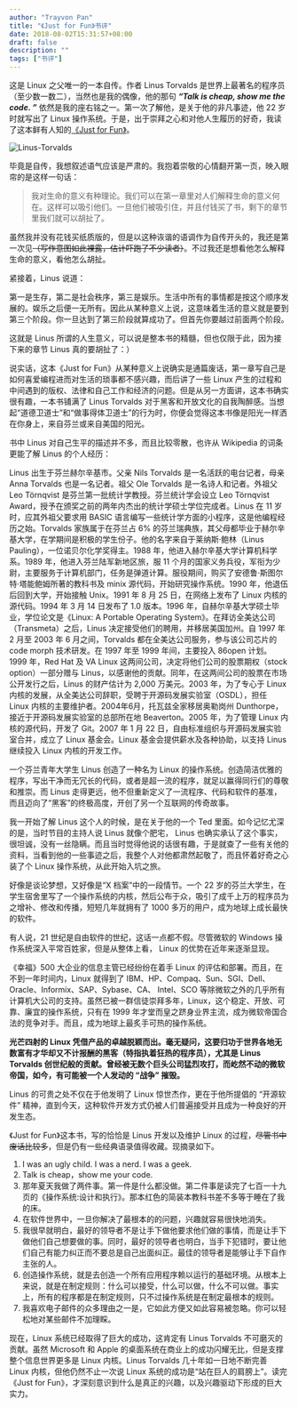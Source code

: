 ```yaml
---
author: "Trayvon Pan"
title: "《Just for Fun》书评"
date: 2018-08-02T15:31:57+08:00
draft: false
description: ""
tags: ["书评"]
---
```



这是 Linux 之父唯一的一本自传。作者 Linus Torvalds 是世界上最著名的程序员（至少数一数二），当然也是我的偶像，他的那句 <b><i>“Talk is cheap, show me the code. ”</i></b> 依然是我的座右铭之一。第一次了解他，是关于他的非凡事迹，他 22 岁时就写出了 Linux 操作系统。于是，出于崇拜之心和对他人生履历的好奇，我读了这本鲜有人知的<a href="https://book.douban.com/subject/1451172/">《Just for Fun》</a>。

<!--more-->

![Linus-Torvalds](Linus-Torvalds.jpg)

毕竟是自传，我想叙述语气应该是严肃的。我抱着崇敬的心情翻开第一页，映入眼帘的是这样一句话：
<blockquote>
我对生命的意义有种理论。我们可以在第一章里对人们解释生命的意义何在。这样可以吸引他们。一旦他们被吸引住，并且付钱买了书，剩下的章节里我们就可以胡扯了。
</blockquote>

虽然我并没有花钱买纸质版的，但是以这种诙谐的语调作为自传开头的，我还是第一次见<del>（写作意图如此裸露，估计吓跑了不少读者）</del>。不过我还是想看他怎么解释生命的意义，看他怎么胡扯。

紧接着，Linus 说道：
<div class="note-info">
第一是生存，第二是社会秩序，第三是娱乐。生活中所有的事情都是按这个顺序发展的。娱乐之后便一无所有。因此从某种意义上说，这意味着生活的意义就是要到第三个阶段。你一旦达到了第三阶段就算成功了。但首先你要越过前面两个阶段。
</div>

这就是 Linus 所谓的人生意义，可以说是整本书的精髓，但也仅限于此，因为接下来的章节 Linus 真的要胡扯了：）

说实话，这本《Just for Fun》从某种意义上说确实是通篇废话，第一章写自己是如何喜爱编程进而对生活的琐事都不感兴趣，而后讲了一些 Linux 产生的过程和中间遇到的版权、法律和自己工作和经济的问题。但是从另一方面讲，这本书确实很有趣，一本书铺满了 Linus Torvalds 对于黑客和开放文化的自我陶醉感。当想起“道德卫道士”和“做事得体卫道士”的行为时，你便会觉得这本书像是阳光一样洒在你身上，来自芬兰或来自美国的阳光。

书中 Linus 对自己生平的描述并不多，而且比较零散，也许从 Wikipedia 的词条更能了解 Linus 的个人经历：

<div class="note-primary">Linus 出生于芬兰赫尔辛基市。父亲 Nils Torvalds 是一名活跃的电台记者，母亲 Anna Torvalds 也是一名记者。祖父 Ole Torvalds 是一名诗人和记者。外祖父 Leo Törnqvist 是芬兰第一批统计学教授。芬兰统计学会设立 Leo Törnqvist Award，授予在颁奖之前的两年内杰出的统计学硕士学位完成者。Linus 在 11 岁时，应其外祖父要求用 BASIC 语言编写一些统计学方面的小程序，这是他编程经历之始。Torvalds 家族属于在芬兰占 6% 的芬兰瑞典族，其父母都毕业于赫尔辛基大学，在学期间是积极的学生份子。他的名字来自于莱纳斯·鲍林（Linus Pauling），一位诺贝尔化学奖得主。1988 年，他进入赫尔辛基大学计算机科学系。1989 年，他进入芬兰陆军新地区旅，服 11 个月的国家义务兵役，军衔为少尉，主要服务于计算机部门，任务是弹道计算。服役期间，购买了安德鲁·斯图尔特·塔能鲍姆所著的教科书及 minix 源代码，开始研究操作系统。1990 年，他退伍后回到大学，开始接触 Unix。1991 年 8 月 25 日，在网络上发布了 Linux 内核的源代码。1994 年 3 月 14 日发布了 1.0 版本。1996 年，自赫尔辛基大学硕士毕业，学位论文是《Linux: A Portable Operating System》。在拜访全美达公司（Transmeta）之后，Linus 决定接受他们的聘用，并移居美国加州。自 1997 年 2 月至 2003 年 6 月之间，Torvalds 都在全美达公司服务，参与该公司芯片的 code morph 技术研发。在 1997 年至 1999 年间，主要投入 86open 计划。1999 年，Red Hat 及 VA Linux 这两间公司，决定将他们公司的股票期权（stock option）一部分赠与 Linus，以感谢他的贡献。同年，在这两间公司的股票在市场公开发行之后，Linus 的财产估计为 2,000 万美元。2003 年，为了专心于 Linux 内核的发展，从全美达公司辞职，受聘于开源码发展实验室（OSDL），担任 Linux 内核的主要维护者。2004年6月，托瓦兹全家移居奥勒岗州 Dunthorpe，接近于开源码发展实验室的总部所在地 Beaverton。2005 年，为了管理 Linux 内核的源代码，开发了 Git。2007 年 1 月 22 日，自由标准组织与开源码发展实验室合并，成立了 Linux 基金会。Linux 基金会提供薪水及各种协助，以支持 Linus 继续投入 Linux 内核的开发工作。</div>

一个芬兰青年大学生 Linus 创造了一种名为 Linux 的操作系统。创造简洁优雅的程序，写出干净而无冗长的代码，或者是超一流的程序，就足以赢得同行们的尊敬和推崇。而 Linus 走得更远，他不但重新定义了一流程序、代码和软件的基准，而且迈向了“黑客”的终极高度，开创了另一个互联网的传奇故事。

我一开始了解 Linus 这个人的时候，是在关于他的一个 Ted 里面。如今记忆尤深的是，当时节目的主持人说 Linus 就像个肥宅， Linus 也确实承认了这个事实，很坦诚，没有一丝隐瞒。而且当时觉得他说的话很有趣，于是就查了一些有关他的资料，当看到他的一些事迹之后，我整个人对他都肃然起敬了，而且怀着好奇之心装了个 Linux 操作系统，从此开始入坑之旅。

好像是谈论梦想，又好像是“X 档案”中的一段情节。一个 22 岁的芬兰大学生，在学生宿舍里写了一个操作系统的内核，然后公布于众，吸引了成千上万的程序员为之增补、修改和传播，短短几年就拥有了 1000 多万的用户，成为地球上成长最快的软件。

 有人说，21 世纪是自由软件的世纪，这话一点都不假。尽管微软的 Windows 操作系统深入平常百姓家，但是从整体上看， Linux  的优势在近年来逐渐显现。

《幸福》500 大企业的信息主管已经纷纷在着手 Linux 的评估和部署。而且，在不到一年时间内，Linux 就得到了 IBM、HP、Compaq、Sun、SGI、Dell、Oracle、Informix、SAP、Sybase、CA、 Intel、SCO 等除微软之外的几乎所有计算机大公司的支持。虽然已被一群信徒崇拜多年，Linux，这个稳定、开放、可靠、廉宜的操作系统，只有在 1999 年才堂而皇之跻身业界主流，成为微软帝国合法的竞争对手。而且，成为地球上最炙手可热的操作系统。

<b>光芒四射的 Linux 凭借产品的卓越脱颖而出。毫无疑问，这要归功于世界各地无数富有才华却又不计报酬的黑客（特指执着狂热的程序员），尤其是 Linus Torvalds 创世纪般的贡献。曾经被无数个巨头公司猛烈攻打，而屹然不动的微软帝国，如今，有可能被一个人发动的 “战争” 摧毁。</b>

 Linus 的可贵之处不仅在于他发明了 Linux 惊世杰作，更在于他所提倡的 “开源软件” 精神，直到今天，这种软件开发方式仍被人们普遍接受并且成为一种良好的开发生态。

《Just for Fun》这本书，写的恰恰是 Linus 开发以及维护 Linux 的过程，<del>尽管书中废话比较多</del>，但是仍有一些经典语录值得收藏。现摘录如下。

1. I was an ugly child. I was a nerd. I was a geek.
2. Talk is cheap，show me your code.
3. 那年夏天我做了两件事。第一件是什么都没做。第二件事是读完了七百一十九页的《操作系统:设计和执行》。那本红色的简装本教科书差不多等于睡在了我的床。
4. 在软件世界中，一旦你解决了最根本的的问题，兴趣就容易很快地消失。
5. 我很早就明白，最好的领导者不是让手下做他要求他们做的事情，而是让手下做他们自己想要做的事。同时，最好的领导者也明白，当手下犯错时，要让他们自己有能力纠正而不要总是自己出面纠正。最佳的领导者是能够让手下自作主张的人。
6. 创造操作系统，就是去创造一个所有应用程序赖以运行的基础环境。从根本上来说，就是在制定规则：什么可以接受，什么可以做，什么不可以做。事实上，所有的程序都是在制定规则，只不过操作系统是在制定最根本的规则。
7. 我喜欢电子邮件的众多理由之一是，它如此方便又如此容易被忽略。你可以轻松地对某些邮件不加理睬。

现在，Linux 系统已经取得了巨大的成功，这肯定有 Linus Torvalds 不可磨灭的贡献。虽然 Microsoft 和 Apple 的桌面系统在商业上的成功闪耀无比，但是支撑整个信息世界更多是 Linux 内核。Linus Torvalds 几十年如一日地不断完善 Linux 内核，但他仍然不止一次说 Linux 系统的成功是“站在巨人的肩膀上”。读完《Just for Fun》，才深刻意识到什么是真正的兴趣，以及兴趣驱动下形成的巨大实力。

